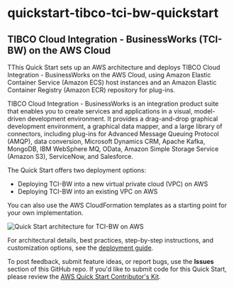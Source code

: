 # quickstart-tibco-tci-bw-quickstart
## TIBCO Cloud Integration - BusinessWorks (TCI-BW) on the AWS Cloud


TThis Quick Start sets up an AWS architecture and deploys TIBCO Cloud Integration - BusinessWorks on the AWS Cloud, using Amazon Elastic Container Service (Amazon ECS) host instances and an Amazon Elastic Container Registry (Amazon ECR) repository for plug-ins.

TIBCO Cloud Integration - BusinessWorks is an integration product suite that enables you to create services and applications in a visual, model-driven development environment. It provides a drag-and-drop graphical development environment, a graphical data mapper, and a large library of connectors, including plug-ins for Advanced Message Queuing Protocol (AMQP), data conversion, Microsoft Dynamics CRM, Apache Kafka, MongoDB, IBM WebSphere MQ, OData, Amazon Simple Storage Service (Amazon S3), ServiceNow, and Salesforce.

The Quick Start offers two deployment options:

- Deploying TCI-BW into a new virtual private cloud (VPC) on AWS
- Deploying TCI-BW into an existing VPC on AWS

You can also use the AWS CloudFormation templates as a starting point for your own implementation.

![Quick Start architecture for TCI-BW on AWS](https://d0.awsstatic.com/partner-network/QuickStart/datasheets/tibco-bwce-architecture-on-aws.png)

For architectural details, best practices, step-by-step instructions, and customization options, see the
[deployment guide](https://fwd.aws/eRkaj).

To post feedback, submit feature ideas, or report bugs, use the **Issues** section of this GitHub repo.
If you'd like to submit code for this Quick Start, please review the [AWS Quick Start Contributor's Kit](https://aws-quickstart.github.io/).
